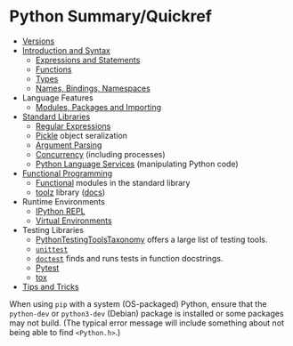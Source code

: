 Python Summary/Quickref
=======================

* [Versions](version.md)
* [Introduction and Syntax](language.md)
  * [Expressions and Statements](expressions.md)
  * [Functions](functions.md)
  * [Types](types.md)
  * [Names, Bindings, Namespaces](name-binding.md)
* Language Features
  * [Modules, Packages and Importing](import.md)
* [Standard Libraries](stdlib.md)
  * [Regular Expressions](regexp.md)
  * [Pickle](pickle.md) object seralization
  * [Argument Parsing](argparse.md)
  * [Concurrency](concurrency.md) (including processes)
  * [Python Language Services](ast.md) (manipulating Python code)
* [Functional Programming](functional.md)
  * [Functional] modules in the standard library
  * [toolz][toolz-pypy] library ([docs][toolz-docs])
* Runtime Environments
  * [IPython REPL](runtime/ipython.md)
  * [Virtual Environments](runtime/virtualenv.md)
* Testing Libraries
  * [PythonTestingToolsTaxonomy][PTTT] offers a large list of testing tools.
  * [`unittest`](test/unittest.md)
  * [`doctest`] finds and runs tests in function docstrings.
  * [Pytest](test/pytest.md)
  * [tox](test/tox.md)
* [Tips and Tricks](tricks.md)

When using `pip` with a system (OS-packaged) Python, ensure that the
`python-dev` or `python3-dev` (Debian) package is installed or some
packages may not build. (The typical error message will include
something about not being able to find `<Python.h>`.)



[PTTT]: https://wiki.python.org/moin/PythonTestingToolsTaxonomy
[`doctest`]: https://docs.python.org/3/library/doctest.html
[functional]: https://docs.python.org/3/library/functional.html
[toolz-docs]: https://toolz.readthedocs.io/
[toolz-pypy]: https://pypi.python.org/pypi/toolz
